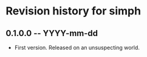 # Revision history for simph

## 0.1.0.0 -- YYYY-mm-dd

* First version. Released on an unsuspecting world.
